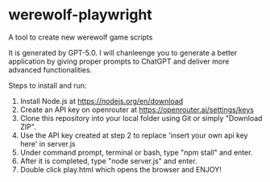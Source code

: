 # werewolf-playwright
A tool to create new werewolf game scripts

It is generated by GPT-5.0. I will chanleenge you to generate a better application by giving proper prompts to ChatGPT and deliver more advanced functionalities.

Steps to install and run:

1. Install Node.js at https://nodejs.org/en/download
2. Create an API key on openrouter at https://openrouter.ai/settings/keys
3. Clone this repository into your local folder using Git or simply "Download ZIP".
4. Use the API key created at step 2 to replace 'insert your own api key here' in server.js
5. Under command prompt, terminal or bash, type "npm stall" and enter.
6. After it is completed, type "node server.js" and enter.
7. Double click play.html which opens the browser and ENJOY!
